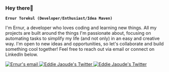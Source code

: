 ### Hey there👋


**`Ernur Torekul (Developer/Enthusiast/Idea Maven)`**


I'm Ernur, a developer who loves coding and learning new things. All my projects are built around the things I'm passionate about, focusing on automating tasks to simplify my life (and not only) in an easy and creative way. I'm open to new ideas and opportunities, so let's collaborate and build something cool together! Feel free to reach out via email or connect on LinkedIn below.  

<p align="left">
      <a href="mailto:ernurtorekul@gmail.com">
          <img src="https://img.shields.io/label=gmail&logo=gmail&style=for-the-badge&color=blue" alt="Ernur's email"/>
      </a>
      <a href="http://twitter.com/eddiejaoude">
          <img src="https://img.shields.io/badge/follow-%40eddiejaoude%20130k+-1DA1F2?label=Linkedin&logo=linkedin&style=for-the-badge&color=blue" alt="Eddie Jaoude's Twitter"/>
      </a>
      <a href="http://twitter.com/eddiejaoude">
          <img src="https://img.shields.io/badge/follow-%40eddiejaoude%20130k+-1DA1F2?label=Twitter&logo=twitter&style=for-the-badge&color=blue" alt="Eddie Jaoude's Twitter"/>
      </a>
</p>
